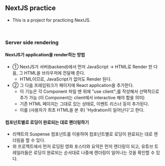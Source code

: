 ## NextJS practice

- This is a project for practicing NextJS.

<br>

### Server side rendering

#### NextJS가 application을 render하는 방법

- ① NextJS가 서버(backend)에서 먼저 JavaScript → HTML로 Render 한 다음, 그 HTML을 브라우저에 전달해 준다.
  - HTML이므로, JavaScript가 없어도 Render 된다.
- ② 그 다음 프레임워크가 페이지에 React application을 추가한다.
  - 이 기능은 각 Component 파일 맨 위에 "use client";를 작성해서 선택적으로 추가 가능 (이 Component는 client에서 interactive 해야 함을 의미)
  - 기존 HTML 페이지는 그대로 있는 상태로, 이벤트 리스너 등이 추가된다.
  - 이를 (사용자가 최초 HTML을 본 후) 'Hydration이 일어난다'고 한다.

#### 컴포넌트별로 로딩이 완료되는 대로 렌더링하기

- 리액트의 Suspense 컴포넌트를 이용하여 컴포넌트별로 로딩이 완료되는 대로 렌더링을 할 수 있다.
- 위 프로젝트에서 먼저 로딩된 영화 포스터와 요약은 먼저 렌더링이 되고, 유튜브 트레일러들은 로딩이 완료되는 순서대로 나중에 렌더링이 일어나는 것을 확인할 수 있다.

<br>
